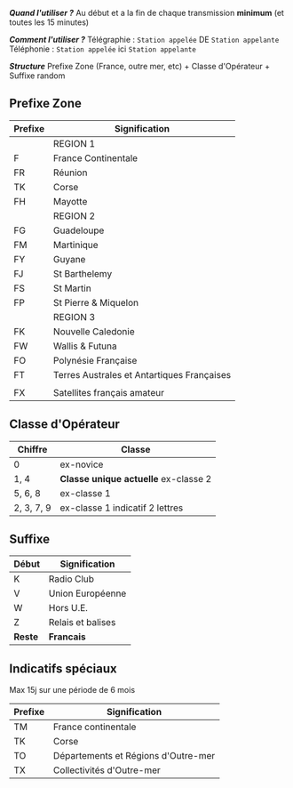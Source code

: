 **_Quand l'utiliser ?_**
Au début et a la fin de chaque transmission **minimum** (et toutes les 15 minutes)

**_Comment l'utiliser ?_**
Télégraphie : `Station appelée` DE `Station appelante`
Téléphonie :  `Station appelée` ici `Station appelante`

**_Structure_**
Prefixe Zone (France, outre mer, etc) + Classe d'Opérateur + Suffixe random

## Prefixe Zone

| Prefixe | Signification                              |
| ------- | ------------------------------------------ |
|         | REGION 1                                   |
| F       | France Continentale                        |
| FR      | Réunion                                    |
| TK      | Corse                                      |
| FH      | Mayotte                                    |
|         | REGION 2                                   |
| FG      | Guadeloupe                                 |
| FM      | Martinique                                 |
| FY      | Guyane                                     |
| FJ      | St Barthelemy                              |
| FS      | St Martin                                  |
| FP      | St Pierre & Miquelon                       |
|         | REGION 3                                   |
| FK      | Nouvelle Caledonie                         |
| FW      | Wallis & Futuna                            |
| FO      | Polynésie Française                        |
| FT      | Terres Australes et Antartiques Françaises |
|         |                                            |
| FX      | Satellites français amateur                |
## Classe d'Opérateur

| Chiffre    | Classe                                 |
| ---------- | -------------------------------------- |
| 0          | ex-novice                              |
| 1, 4       | **Classe unique actuelle** ex-classe 2 |
| 5, 6, 8    | ex-classe 1                            |
| 2, 3, 7, 9 | ex-classe 1 indicatif 2 lettres        |
## Suffixe 
| Début     | Signification     |
| --------- | ----------------- |
| K         | Radio Club        |
| V         | Union Européenne  |
| W         | Hors U.E.         |
| Z         | Relais et balises |
| **Reste** | **Francais**      |
## Indicatifs spéciaux

Max 15j sur une période de 6 mois


| Prefixe | Signification                       |
| ------- | ----------------------------------- |
| TM      | France continentale                 |
| TK      | Corse                               |
| TO      | Départements et Régions d'Outre-mer |
| TX      | Collectivités d'Outre-mer           |
